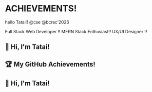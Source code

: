 # ACHIEVEMENTS!
hello Tatai!!
@cse 
@bcrec'2026
<!DOCTYPE html>

Full Stack Web Developer !!
MERN Stack Enthusiast!!
UX/UI Designer !!

## 👋 Hi, I'm Tatai!

## 🏆 My GitHub Achievements!

## 👋 Hi, I'm Tatai!




